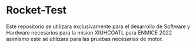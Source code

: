 # Rocket-Test
Este repositorio se utilizara exclusivamente para el desarrollo de Software y Hardware necesarios para la mision XIUHCOATL para ENMICE 2022
asimismo este se utilizara para las pruebas necesarias de motor.
